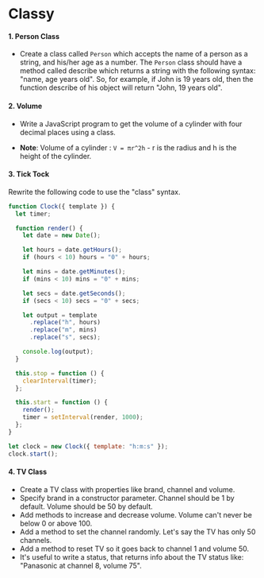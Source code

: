 # Classy

#### 1. Person Class

- Create a class called `Person` which accepts the name of a person as a string, and his/her age as a number. The `Person` class should have a method called describe which returns a string with the following syntax: "name, age years old". So, for example, if John is 19 years old, then the function describe of his object will return "John, 19 years old".

#### 2. Volume

- Write a JavaScript program to get the volume of a cylinder with four decimal places using a class.

- **Note**: Volume of a cylinder : `V = πr^2h` - r is the radius and h is the height of the cylinder.

#### 3. Tick Tock

Rewrite the following code to use the "class" syntax.

```javascript
function Clock({ template }) {
  let timer;

  function render() {
    let date = new Date();

    let hours = date.getHours();
    if (hours < 10) hours = "0" + hours;

    let mins = date.getMinutes();
    if (mins < 10) mins = "0" + mins;

    let secs = date.getSeconds();
    if (secs < 10) secs = "0" + secs;

    let output = template
      .replace("h", hours)
      .replace("m", mins)
      .replace("s", secs);

    console.log(output);
  }

  this.stop = function () {
    clearInterval(timer);
  };

  this.start = function () {
    render();
    timer = setInterval(render, 1000);
  };
}

let clock = new Clock({ template: "h:m:s" });
clock.start();
```

#### 4. TV Class

- Create a TV class with properties like brand, channel and volume.
- Specify brand in a constructor parameter. Channel should be 1 by default. Volume should be 50 by default.
- Add methods to increase and decrease volume. Volume can't never be below 0 or above 100.
- Add a method to set the channel randomly. Let's say the TV has only 50 channels.
- Add a method to reset TV so it goes back to channel 1 and volume 50.
- It's useful to write a status, that returns info about the TV status like: "Panasonic at channel 8, volume 75".
